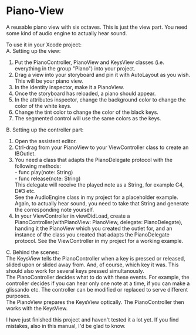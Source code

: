 # Piano-View
A reusable piano view with six octaves. This is just the view part. You need some kind of audio engine to actually hear sound.  
  
To use it in your Xcode project:  
A. Setting up the view:  
1. Put the PianoController, PianoView and KeysView classes (i.e. everything in the group "Piano") into your project.  
2. Drag a view into your storyboard and pin it with AutoLayout as you wish. This will be your piano view.  
3. In the identity inspector, make it a PianoView.  
4. Once the storyboard has reloaded, a piano should appear.  
5. In the attributes inspector, change the background color to change the color of the white keys.  
6. Change the tint color to change the color of the black keys.  
7. The segmented control will use the same colors as the keys.  
  
B. Setting up the controller part:  
1. Open the assistent editor.  
2. Ctrl-drag from your PianoView to your ViewController class to create an IBOutlet.  
3. You need a class that adapts the PianoDelegate protocol with the following methods:  
         - func play(note: String)  
         - func release(note: String)   
  This delegate will receive the played note as a String, for example C4, D#3 etc.  
  See the AudioEngine class in my project for a placeholder example.  
  Again, to actually hear sound, you need to take that String and generate the corresponding note yourself.  
4. In your ViewController in viewDidLoad, create a PianoController(withPianoView: PianoView, delegate: PianoDelegate), handing it the PianoView which you created the outlet for, and an instance of the class you created that adapts the PianoDelegate protocol. See the ViewController in my project for a working example.  
  
C. Behind the scenes:  
The KeysView tells the PianoController when a key is pressed or released, slided upon or slided away from. And, of course, which key it was. This should also work for several keys pressed simultanously.  
The PianoController decides what to do with these events. For example, the controller decides if you can hear only one note at a time, if you can make a glissando etc. The controller can be modified or replaced to serve different purposes.  
The PianoView prepares the KeysView optically. The PianoController then works with the KeysView.  
  
I have just finished this project and haven't tested it a lot yet. If you find mistakes, also in this manual, I'd be glad to know.  
